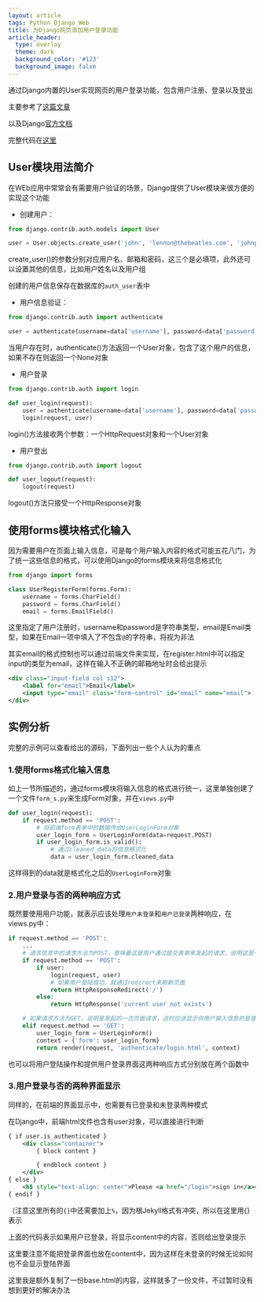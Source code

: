 ```yaml
---
layout: article
tags: Python Django Web
title: 为Django网页添加用户登录功能
article_header:
  type: overlay
  theme: dark
  background_color: '#123'
  background_image: false
---
```


通过Django内置的User实现网页的用户登录功能，包含用户注册、登录以及登出

<!--more-->

主要参考了[这篇文章](https://blog.csdn.net/weixin_43249914/article/details/86772432)

以及Django[官方文档](https://docs.djangoproject.com/en/3.1/topics/auth/)

完整代码在[这里](https://github.com/Chunar5354/Django-demos/tree/master/UserDemo)

## User模块用法简介

在WEb应用中常常会有需要用户验证的场景，Django提供了User模块来很方便的实现这个功能

- 创建用户：

```python
from django.contrib.auth.models import User

user = User.objects.create_user('john', 'lennon@thebeatles.com', 'johnpassword')
```

create_user()的参数分别对应用户名、邮箱和密码，这三个是必填项，此外还可以设置其他的信息，比如用户姓名以及用户组

创建的用户信息保存在数据库的`auth_user`表中

- 用户信息验证：

```python
from django.contrib.auth import authenticate

user = authenticate(username=data['username'], password=data['password'])
```

当用户存在时，authenticate()方法返回一个User对象，包含了这个用户的信息，如果不存在则返回一个None对象

- 用户登录

```python
from django.contrib.auth import login

def user_login(request):
    user = authenticate(username=data['username'], password=data['password'])
    login(request, user)
```

login()方法接收两个参数：一个HttpRequest对象和一个User对象

- 用户登出

```python
from django.contrib.auth import logout

def user_logout(request):
    logout(request)
```

logout()方法只接受一个HttpResponse对象

## 使用forms模块格式化输入

因为需要用户在页面上输入信息，可是每个用户输入内容的格式可能五花八门，为了统一这些信息的格式，可以使用Django的forms模块来将信息格式化

```python
from django import forms

class UserRegisterForm(forms.Form):
	username = forms.CharField()
	password = forms.CharField()
	email = forms.EmailField()
```

这里指定了用户注册时，username和password是字符串类型，email是Email类型，如果在Email一项中填入了不包含`@`的字符串，将视为非法

其实email的格式控制也可以通过前端文件来实现，在register.html中可以指定input的类型为email，这样在输入不正确的邮箱地址时会给出提示

```xml
<div class="input-field col s12">
    <label for="email">Email</label>
    <input type="email" class="form-control" id="email" name="email">
</div>
```

## 实例分析

完整的示例可以查看给出的源码，下面列出一些个人认为的重点

### 1.使用forms格式化输入信息

如上一节所描述的，通过forms模块将输入信息的格式进行统一，这里单独创建了一个文件`form_s.py`来生成Form对象，并在`views.py`中

```python
def user_login(request):
	if request.method == 'POST':
        # 将前端form表单中的数据传给UserLoginForm对象
		user_login_form = UserLoginForm(data=request.POST)
		if user_login_form.is_valid():
            # 通过cleaned_data将信息格式化
			data = user_login_form.cleaned_data
```

这样得到的data就是格式化之后的`UserLoginForm`对象

### 2.用户登录与否的两种响应方式

既然要使用用户功能，就表示应该处理`用户未登录`和`用户已登录`两种响应，在views.py中：

```python
if request.method == 'POST':
    ...
    # 请求信息中的请求方法为POST，意味着这是用户通过提交表单来发起的请求，说明这是一个用户登录的过程
    if request.method == 'POST':    
		if user:
			login(request, user)
            # 如果用户登陆成功，就通过redirect来刷新页面
			return HttpResponseRedirect('/')
		else:
			return HttpResponse('current user not exists')

    # 如果请求方法为GET，说明是发起的一次页面请求，这时应该显示供用户输入信息的登录界面
	elif request.method == 'GET':
		user_login_form = UserLoginForm()
		context = {'form': user_login_form}
		return render(request, 'authenticate/login.html', context)
```

也可以将用户登陆操作和提供用户登录界面这两种响应方式分别放在两个函数中


### 3.用户登录与否的两种界面显示

同样的，在前端的界面显示中，也需要有已登录和未登录两种模式

在Django中，前端html文件也含有user对象，可以直接进行判断

```xml
{ if user.is_authenticated }
	<div class="container">
		{ block content }

		{ endblock content }
	</div>
{ else }
	<h5 style="text-align: center">Please <a href="/login">sign in</a></h5>
{ endif }
```

（注意这里所有的`{}`中还需要加上`%`，因为根Jekyll格式有冲突，所以在这里用{}表示

上面的代码表示如果用户已登录，将显示content中的内容，否则给出登录提示

这里要注意不能把登录界面也放在content中，因为这样在未登录的时候无论如何也不会显示登陆界面

这里我是额外复制了一份base.html的内容，这样就多了一份文件，不过暂时没有想到更好的解决办法

